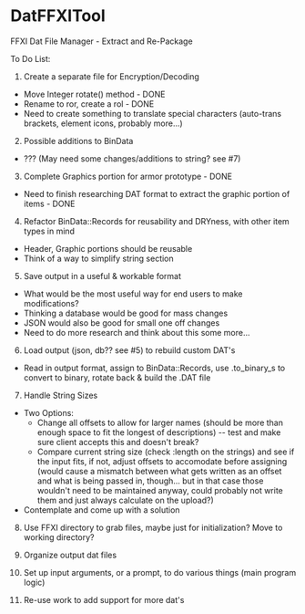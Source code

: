 # DatFFXITool
FFXI Dat File Manager - Extract and Re-Package

To Do List:

1. Create a separate file for Encryption/Decoding

- Move Integer rotate() method - DONE
- Rename to ror, create a rol - DONE
- Need to create something to translate special characters (auto-trans brackets, element icons, probably more...)

2. Possible additions to BinData

- ??? (May need some changes/additions to string? see #7)

3. Complete Graphics portion for armor prototype - DONE

- Need to finish researching DAT format to extract the graphic portion of items - DONE

4. Refactor BinData::Records for reusability and DRYness, with other item types in mind
- Header, Graphic portions should be reusable
- Think of a way to simplify string section

5. Save output in a useful & workable format
- What would be the most useful way for end users to make modifications?
- Thinking a database would be good for mass changes
- JSON would also be good for small one off changes
- Need to do more research and think about this some more...

6. Load output (json, db?? see #5) to rebuild custom DAT's
- Read in output format, assign to BinData::Records, use .to_binary_s to convert to binary, rotate back & build the .DAT file

7. Handle String Sizes
- Two Options:
  - Change all offsets to allow for larger names (should be more than enough space to fit the longest of descriptions) -- test and make sure client accepts this and doesn't break?
  - Compare current string size (check :length on the strings) and see if the input fits, if not, adjust offsets to accomodate before assigning (would cause a mismatch between what gets written as an offset and what is being passed in, though... but in that case those wouldn't need to be maintained anyway, could probably not write them and just always calculate on the upload?)
- Contemplate and come up with a solution

8. Use FFXI directory to grab files, maybe just for initialization? Move to working directory?

9. Organize output dat files

10. Set up input arguments, or a prompt, to do various things (main program logic)

11. Re-use work to add support for more dat's

